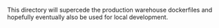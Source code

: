This directory will supercede the production warehouse dockerfiles and
hopefully eventually also be used for local development.
